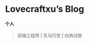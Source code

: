 <!--
 * @Author: wangdoudou
 * @Date: 2020-11-30 14:26:19
 * @LastEditTime: 2020-11-30 15:44:33
 * @LastEditors: wangdoudou
 * @Description:
-->

# Lovecraftxu’s Blog

#### 个人

> 前端工程师 | 天马行空 | 白驹过隙
